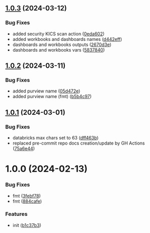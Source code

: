 ## [1.0.3](https://github.com/data-platform-hq/terraform-azurerm-naming/compare/v1.0.2...v1.0.3) (2024-03-12)


### Bug Fixes

* added security KICS scan action ([0eda602](https://github.com/data-platform-hq/terraform-azurerm-naming/commit/0eda602a3ec42876f57650e995039c04742e8688))
* added workbooks and dashboards names ([d442eff](https://github.com/data-platform-hq/terraform-azurerm-naming/commit/d442eff41c7d9746beeae82704da36e17ef42611))
* dashboards and workbooks outputs ([2670d3e](https://github.com/data-platform-hq/terraform-azurerm-naming/commit/2670d3ebd9dd873d8a0699db9a2a2e09a5c1ce14))
* dashboards and workbooks vars ([5837840](https://github.com/data-platform-hq/terraform-azurerm-naming/commit/5837840d30ffdd7e34c58b8958e975f04bb74566))

## [1.0.2](https://github.com/data-platform-hq/terraform-azurerm-naming/compare/v1.0.1...v1.0.2) (2024-03-11)


### Bug Fixes

* added purview name ([05d472e](https://github.com/data-platform-hq/terraform-azurerm-naming/commit/05d472ee5e51d10f4ae89e070a04d37dae64805f))
* added purview name (fmt) ([b5b4c97](https://github.com/data-platform-hq/terraform-azurerm-naming/commit/b5b4c97860d904714baf146e32f6b251bd42490b))

## [1.0.1](https://github.com/data-platform-hq/terraform-azurerm-naming/compare/v1.0.0...v1.0.1) (2024-03-01)


### Bug Fixes

* databricks max chars set to 63 ([dff463b](https://github.com/data-platform-hq/terraform-azurerm-naming/commit/dff463b5eb607127cd97ea1142eb7716412d9d89))
* replaced pre-commit repo docs creation/update by GH Actions ([75a6e44](https://github.com/data-platform-hq/terraform-azurerm-naming/commit/75a6e4437755b6639c7dad1d5148a8e9980f18b9))

# 1.0.0 (2024-02-13)


### Bug Fixes

* fmt ([3febf78](https://github.com/data-platform-hq/terraform-azurerm-naming/commit/3febf78b34d239836c249577c3d7529a803f2aed))
* fmt ([884cafe](https://github.com/data-platform-hq/terraform-azurerm-naming/commit/884cafeeb974979b6778433405a0340478dbeebc))


### Features

* init ([b1c37b3](https://github.com/data-platform-hq/terraform-azurerm-naming/commit/b1c37b3a4cc80c99e281639da27dcd18b3651823))
